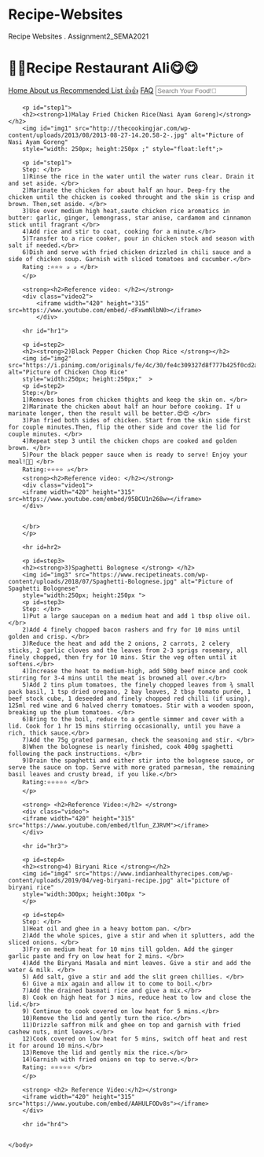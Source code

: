 # Recipe-Websites
Recipe Websites . Assignment2_SEMA2021
<!DOCTYPE html>
<html lang="en">
    <head>
        <title>   Recipe Restaurant Ali </title>
        <link rel="stylesheet" href="RecipeWebsites.css">
        <meta name="viewport" content="width=device-width, initial-scale=1.0">
    </head>
    <body>
        <h1>🥫🍲Recipe Restaurant Ali😋😋</strong></h1>
        <div class="topnav">
            <a class="active" href="#home"> Home </a>
            <a href="Aboutus.html"> About us </a>
            <a href="Recommendlist.html"">Recommended List 👍👍</a>
            <a href="FAQ.html">FAQ</a>
            <input type="text" placeholder="Search Your Food!🤤" name="search">
        </div>

        <p id="step1">
        <h2><strong>1)Malay Fried Chicken Rice(Nasi Ayam Goreng)</strong></h2>
        <img id="img1" src="http://thecookingjar.com/wp-content/uploads/2013/08/2013-08-27-14.20.58-2-.jpg" alt="Picture of Nasi Ayam Goreng" 
        style="width: 250px; height:250px ;" style="float:left";>

        <p id="step1">  
        Step: </br>
        1)Rinse the rice in the water until the water runs clear. Drain it and set aside. </br>
        2)Marinate the chicken for about half an hour. Deep-fry the chicken until the chicken is cooked throught and the skin is crisp and brown. Then,set aside. </br>
        3)Use over medium high heat,saute chicken rice aromatics in butter: garlic, ginger, lemongrass, star anise, cardamom and cinnamon stick until fragrant </br>
        4)Add rice and stir to coat, cooking for a minute.</br>
        5)Transfer to a rice cooker, pour in chicken stock and season with salt if needed.</br>
        6)Dish and serve with fried chicken drizzled in chili sauce and a side of chicken soup. Garnish with sliced tomatoes and cucumber.</br>
        Rating :⭐⭐⭐ ✰ ✰ </br>
        </p>
        
        <strong><h2>Reference video: </h2></strong>
        <div class="video2">
            <iframe width="420" height="315" src=https://www.youtube.com/embed/-dFxwmNlbN0></iframe>
            </div>

        <hr id="hr1">

        <p id=step2>
        <h2><strong>2)Black Pepper Chicken Chop Rice </strong></h2>
        <img id="img2" src="https://i.pinimg.com/originals/fe/4c/30/fe4c309327d8f777b425f0cd2ade2a0c.jpg" alt="Picture of Chicken Chop Rice" 
        style="width:250px; height:250px;"  >
        <p id=step2>
        Step:</br>
        1)Removes bones from chicken thights and keep the skin on. </br>
        2)Marinate the chicken about half an hour before cooking. If u marinate longer, then the result will be better.😍😍 </br>
        3)Pan fried both sides of chicken. Start from the skin side first for couple minutes.Then, flip the other side and cover the lid for couple minutes. </br>
        4)Repeat step 3 until the chicken chops are cooked and golden brown. </br>
        5)Pour the black pepper sauce when is ready to serve! Enjoy your meal!🤩🤩 </br>
        Rating:⭐⭐⭐⭐ ✰</br>
        <strong><h2>Reference video: </h2></strong>
        <div class="video1">
        <iframe width="420" height="315" src=https://www.youtube.com/embed/95BCU1n268w></iframe>
        </div>
     
       
        </br>
        </p>

        <hr id=hr2>

        <p id=step3>
        <h2><strong>3)Spaghetti Bolognese </strong> </h2>
        <img id="img3" src="https://www.recipetineats.com/wp-content/uploads/2018/07/Spaghetti-Bolognese.jpg" alt="Picture of Spaghetti Bolognese"
        style="width:250px; height:250px ">
        <p id=step3>
        Step: </br>
        1)Put a large saucepan on a medium heat and add 1 tbsp olive oil. </br>
        2)Add 4 finely chopped bacon rashers and fry for 10 mins until golden and crisp. </br>
        3)Reduce the heat and add the 2 onions, 2 carrots, 2 celery sticks, 2 garlic cloves and the leaves from 2-3 sprigs rosemary, all finely chopped, then fry for 10 mins. Stir the veg often until it softens.</br>
        4)Increase the heat to medium-high, add 500g beef mince and cook stirring for 3-4 mins until the meat is browned all over.</br>
        5)Add 2 tins plum tomatoes, the finely chopped leaves from ¾ small pack basil, 1 tsp dried oregano, 2 bay leaves, 2 tbsp tomato purée, 1 beef stock cube, 1 deseeded and finely chopped red chilli (if using), 125ml red wine and 6 halved cherry tomatoes. Stir with a wooden spoon, breaking up the plum tomatoes. </br>
        6)Bring to the boil, reduce to a gentle simmer and cover with a lid. Cook for 1 hr 15 mins stirring occasionally, until you have a rich, thick sauce.</br>
        7)Add the 75g grated parmesan, check the seasoning and stir. </br>
        8)When the bolognese is nearly finished, cook 400g spaghetti following the pack instructions. </br>
        9)Drain the spaghetti and either stir into the bolognese sauce, or serve the sauce on top. Serve with more grated parmesan, the remaining basil leaves and crusty bread, if you like.</br>
        Rating:⭐⭐⭐⭐⭐ </br>
        </p>
        
        <strong> <h2>Reference Video:</h2> </strong>
        <div class="video">
        <iframe width="420" height="315" src="https://www.youtube.com/embed/tlfun_ZJRVM"></iframe>
        </div>
        
        <hr id="hr3">

        <p id=step4>
        <h2><strong>4) Biryani Rice </strong></h2>
        <img id="img4" src="https://www.indianhealthyrecipes.com/wp-content/uploads/2019/04/veg-biryani-recipe.jpg" alt="picture of biryani rice"
        style="width:300px; height:300px ">
        </p>

        <p id=step4>
        Step: </br>
        1)Heat oil and ghee in a heavy bottom pan. </br>
        2)Add the whole spices, give a stir and when it splutters, add the sliced onions. </br>
        3)Fry on medium heat for 10 mins till golden. Add the ginger garlic paste and fry on low heat for 2 mins. </br>
        4)Add the Biryani Masala and mint leaves. Give a stir and add the water & milk. </br>
        5) Add salt, give a stir and add the slit green chillies. </br>
        6) Give a mix again and allow it to come to boil.</br>
        7)Add the drained basmati rice and give a mix.</br>
        8) Cook on high heat for 3 mins, reduce heat to low and close the lid.</br>
        9) Continue to cook covered on low heat for 5 mins.</br>
        10)Remove the lid and gently turn the rice.</br>
        11)Drizzle saffron milk and ghee on top and garnish with fried cashew nuts, mint leaves.</br>
        12)Cook covered on low heat for 5 mins, switch off heat and rest it for around 10 mins.</br>
        13)Remove the lid and gently mix the rice.</br>
        14)Garnish with fried onions on top to serve.</br>
        Rating: ⭐⭐⭐⭐⭐ </br>
        </p>

        <strong> <h2> Reference Video:</h2></strong>
        <iframe width="420" height="315" src="https://www.youtube.com/embed/AAHULFODv8s"></iframe> 
        </div>

        <hr id="hr4">

    
    </body>
</html>
